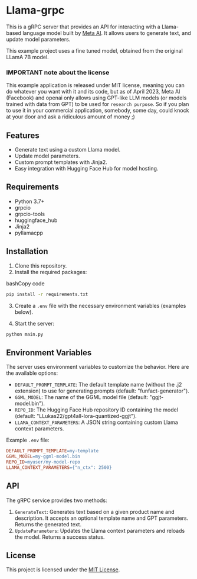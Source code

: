 # Llama-grpc

This is a gRPC server that provides an API for interacting with a Llama-based language model built by [Meta AI](https://ai.facebook.com/blog/large-language-model-llama-meta-ai/). It allows users to generate text, and update model parameters.

This example project uses a fine tuned model, obtained from the original LLamA 7B model.

### IMPORTANT note about the license
This example application is released under MIT license, meaning you can do whatever you want with it and its code, but as of April 2023, Meta AI (Facebook) and openai only allows using GPT-like LLM models (or models trained with data from GPT) to be used for `research purpose`. So if you plan to use it in your commercial application, somebody,  some day, could knock at your door and ask a ridiculous amount of money ;)  

## Features

-   Generate text using a custom Llama model.
-   Update model parameters.
-   Custom prompt templates with Jinja2.
-   Easy integration with Hugging Face Hub for model hosting.

## Requirements

-   Python 3.7+
-   grpcio
-   grpcio-tools
-   huggingface_hub
-   Jinja2
-   pyllamacpp

## Installation

1.  Clone this repository.
2.  Install the required packages:

bashCopy code

```bash
pip install -r requirements.txt
```

3.  Create a `.env` file with the necessary environment variables (examples below).
    
4.  Start the server:
```bash
python main.py
``` 

## Environment Variables

The server uses environment variables to customize the behavior. Here are the available options:

-   `DEFAULT_PROMPT_TEMPLATE`: The default template name (without the .j2 extension) to use for generating prompts (default: "funfact-generator").
-   `GGML_MODEL`: The name of the GGML model file (default: "ggjt-model.bin").
-   `REPO_ID`: The Hugging Face Hub repository ID containing the model (default: "LLukas22/gpt4all-lora-quantized-ggjt").
-   `LLAMA_CONTEXT_PARAMETERS`: A JSON string containing custom Llama context parameters.

Example `.env` file:
```makefile
DEFAULT_PROMPT_TEMPLATE=my-template
GGML_MODEL=my-ggml-model.bin
REPO_ID=myuser/my-model-repo
LLAMA_CONTEXT_PARAMETERS={"n_ctx": 2500}
``` 

## API

The gRPC service provides two methods:

1.  `GenerateText`: Generates text based on a given product name and description. It accepts an optional template name and GPT parameters. Returns the generated text.
2.  `UpdateParameters`: Updates the Llama context parameters and reloads the model. Returns a success status.

## License

This project is licensed under the [MIT License](https://chat.openai.com/LICENSE).